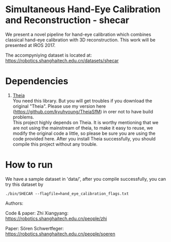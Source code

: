 # Simultaneous Hand-Eye Calibration and Reconstruction - shecar

We present a novel pipeline for hand-eye calibration which combines classical hand-eye calibration with 3D reconstruction. This work will be presented at IROS 2017.

The accompyniying dataset is located at: https://robotics.shanghaitech.edu.cn/datasets/shecar 


# Dependencies
1. [Theia] </br>
You need this library. But you will get troubles if you download the original "Theia". Please use my version here (https://github.com/kyuhyoung/TheiaSfM) in orer not to have build problems. </br> 
This project highly depends on Theia. It is worthy mentioning that we are not using the mainstream of theia, to make it easy to reuse, we modify the original code a little, so please be sure you are using the code provided here. After you install Theia successfully, you should compile this project without any trouble.

# How to run
We have a sample dataset in 'data/', after you compile successfully, you can try this dataset by

`./bin/SHECAR --flagfile=hand_eye_calibration_flags.txt`


[Theia]: https://github.com/zhixy/TheiaSfM/tree/HandEye

Authors:

Code & paper: Zhi Xiangyang: https://robotics.shanghaitech.edu.cn/people/zhi 

Paper: Sören Schwertfeger: https://robotics.shanghaitech.edu.cn/people/soeren
